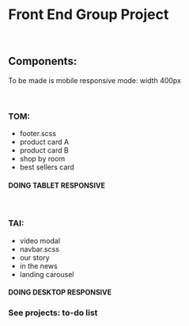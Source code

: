 # Front End Group Project

<br>


<h2> Components: </h2>
<p> To be made is mobile responsive mode: width 400px</p>
<br>

<h3> TOM:  </h3>
<ul> 
<li> footer.scss </li> 
<li> product card A </li> 
<li> product card B </li> 
<li> shop by room </li> 
<li> best sellers card </li> 
</ul>
<h4> DOING  TABLET RESPONSIVE </h4>

<br>

<h3> TAI: </h3>
<ul> 
<li> video modal </li> 
<li>  navbar.scss </li> 
<li>  our story  </li> 
<li> in the news </li> 
<li> landing carousel  </li> 
</ul>
<h4> DOING  DESKTOP RESPONSIVE </h4>


<h3> See projects: to-do list</h3>
